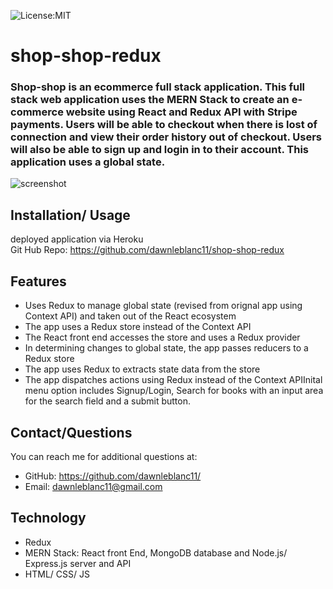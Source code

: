 ![License:MIT](https://img.shields.io/badge/License-MIT-yellow.svg)
# shop-shop-redux
### Shop-shop is an ecommerce full stack application.  This full stack web application uses the MERN Stack to create an e-commerce website using React and Redux API with Stripe payments. Users will be able to checkout when there is lost of connection and view their order history out of checkout. Users will also be able to sign up and login in to their account. This application uses a global state.
 
![screenshot](/server/assets/BookSearch1.png)


## Installation/ Usage
  deployed application via Heroku  
  Git Hub Repo: https://github.com/dawnleblanc11/shop-shop-redux
  
## Features
 * Uses Redux to manage global state (revised from orignal app using Context API) and taken out of the React ecosystem
* The app uses a Redux store instead of the Context API
* The React front end accesses the store and uses a Redux provider
* In determining changes to global state, the app passes reducers to a Redux store
* The app uses Redux to extracts state data from the store
* The app dispatches actions using Redux instead of the Context APIInital menu option includes Signup/Login, Search for books with an input area for the search field and a submit button.
 

## Contact/Questions
  You can reach me for additional questions at:
  * GitHub: https://github.com/dawnleblanc11/
  * Email: dawnleblanc11@gmail.com
  
## Technology <br> 
  * Redux
  * MERN Stack: React front End, MongoDB database and Node.js/ Express.js server and API
  * HTML/ CSS/ JS

  